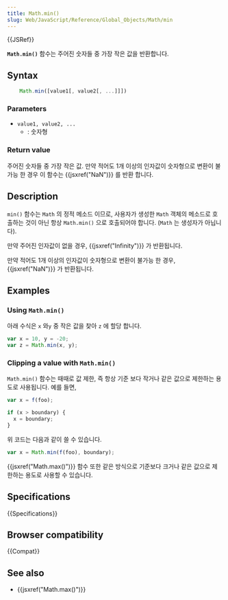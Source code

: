 ```yaml
---
title: Math.min()
slug: Web/JavaScript/Reference/Global_Objects/Math/min
---
```


{{JSRef}}

**`Math.min()`** 함수는 주어진 숫자들 중 가장 작은 값을 반환합니다.

## Syntax

```js
    Math.min([value1[, value2[, ...]]])
```

### Parameters

- `value1, value2, ...`
  - : 숫자형

### Return value

주어진 숫자들 중 가장 작은 값. 만약 적어도 1개 이상의 인자값이 숫자형으로 변환이 불가능 한 경우 이 함수는 {{jsxref("NaN")}} 를 반환 합니다.

## Description

`min()` 함수는 `Math` 의 정적 메소드 이므로, 사용자가 생성한 `Math` 객체의 메소드로 호출하는 것이 아닌 항상 `Math.min()` 으로 호출되어야 합니다. (`Math` 는 생성자가 아닙니다).

만약 주어진 인자값이 없을 경우, {{jsxref("Infinity")}} 가 반환됩니다.

만약 적어도 1개 이상의 인자값이 숫자형으로 변환이 불가능 한 경우, {{jsxref("NaN")}} 가 반환됩니다.

## Examples

### Using `Math.min()`

아래 수식은 `x` 와`y` 중 작은 값을 찾아 `z` 에 할당 합니다.

```js
var x = 10, y = -20;
var z = Math.min(x, y);
```

### Clipping a value with `Math.min()`

`Math.min()` 함수는 때때로 값 제한, 즉 항상 기준 보다 작거나 같은 값으로 제한하는 용도로 사용됩니다. 예를 들면,

```js
var x = f(foo);

if (x > boundary) {
  x = boundary;
}
```

위 코드는 다음과 같이 쓸 수 있습니다.

```js
var x = Math.min(f(foo), boundary);
```

{{jsxref("Math.max()")}} 함수 또한 같은 방식으로 기준보다 크거나 같은 값으로 제한하는 용도로 사용할 수 있습니다.

## Specifications

{{Specifications}}

## Browser compatibility

{{Compat}}

## See also

- {{jsxref("Math.max()")}}
